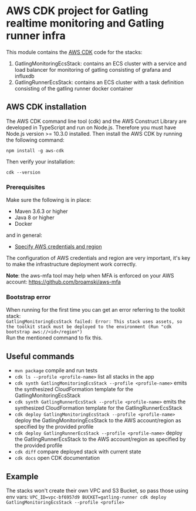 # AWS CDK project for Gatling realtime monitoring and Gatling runner infra
This module contains the [AWS CDK](https://docs.aws.amazon.com/cdk/latest/guide/home.html) code for the stacks:
1. GatlingMonitoringEcsStack: contains an ECS cluster with a service and load balancer for monitoring of gatling consisting of grafana and influxdb
2. GatlingRunnerEcsStack: contains an ECS cluster with a task definition consisting of the gatling runner docker container

## AWS CDK installation
The AWS CDK command line tool (cdk) and the AWS Construct Library are developed in TypeScript and run on Node.js.
Therefore you must have Node.js version >= 10.3.0 installed. Then install the AWS CDK by running the following command:

`npm install -g aws-cdk`

Then verify your installation:

`cdk --version`

### Prerequisites
Make sure the following is in place:

- Maven 3.6.3 or higher
- Java 8 or higher
- Docker

and in general:

- [Specify AWS credentials and region](https://docs.aws.amazon.com/cdk/latest/guide/getting_started.html#getting_started_credentials)

The configuration of AWS credentials and region are very important, it's key to make the infrastructure deployment work correctly.

**Note**: the aws-mfa tool may help when MFA is enforced on your AWS account: https://github.com/broamski/aws-mfa

### Bootstrap error
When running for the first time you can get an error referring to the toolkit stack:  
`GatlingMonitoringEcsStack failed: Error: This stack uses assets, so the toolkit stack must be deployed to the environment (Run "cdk bootstrap aws://<id>/region")`  
Run the mentioned command to fix this.

## Useful commands
 * `mvn package` compile and run tests
 * `cdk ls --profile <profile-name>` list all stacks in the app
 * `cdk synth GatlingMonitoringEcsStack --profile <profile-name>` emits the synthesized CloudFormation template for the GatlingMonitoringEcsStack
 * `cdk synth GatlingRunnerEcsStack --profile <profile-name>` emits the synthesized CloudFormation template for the GatlingRunnerEcsStack
 * `cdk deploy GatlingMonitoringEcsStack --profile <profile-name>` deploy the GatlingMonitoringEcsStack to the AWS account/region as specified by the provided profile
 * `cdk deploy GatlingRunnerEcsStack --profile <profile-name>` deploy the GatlingRunnerEcsStack to the AWS account/region as specified by the provided profile
 * `cdk diff` compare deployed stack with current state
 * `cdk docs` open CDK documentation
 
 ## Example
 The stacks won't create their own VPC and S3 Bucket, so pass those using env vars:
 `VPC_ID=vpc-bf6957d9 BUCKET=gatling-runner cdk deploy GatlingMonitoringEcsStack --profile <profile>`
